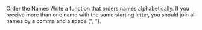 Order the Names
Write a function that orders names alphabetically.
If you receive more than one name with the same starting letter, you should join all names by a 
comma and a space (", ").
